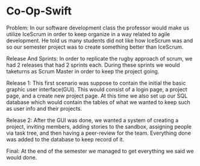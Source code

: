 # Co-Op-Swift

Problem: In our software development class the professor would make us utilize IceScrum in order to keep organize in a way related to 
agile development. He told us many students did not like how IceScrum was and so our semester project was to create something better than
IceScrum.

Release And Sprints: In order to replicate the rugby approach of scrum, we had 2 releases that had 2 sprints each. During these sprints
we would taketurns as Scrum Master in order to keep the project going.

Release 1: This first scenario was suppose to contain the initial the basic graphic user interface(GUI). This would consist of a login page,
a project page, and a create new project page. At this time we also set up our SQL database which would contain the tables of what we wanted
to keep such as user info and their projects.

Release 2: After the GUI was done, we wanted a system of creating a project, inviting members, adding stories to the sandbox, assigning people
via task tree, and then having a peer-review for the team. Everything done was added to the database to keep record of it.

Final: At the end of the semester we managed to get everything we said we would done.

